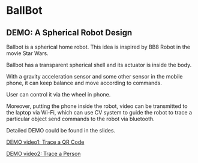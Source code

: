 # BallBot
## DEMO: A Spherical Robot Design

Ballbot is a spherical home robot. This idea is inspired by BB8 Robot in the movie Star Wars. 

Ballbot has a transparent spherical shell and its actuator is inside the body.

With a gravity acceleration sensor and some other sensor in the mobile phone, it can keep balance and move according to commands.

User can control it via the wheel in phone.

Moreover, putting the phone inside the robot, video can be transmitted to the laptop via Wi-Fi, which can use CV system to guide the robot to trace a particular object send commands to the robot via bluetooth.

Detailed DEMO could be found in the slides.

[DEMO video1: Trace a QR Code](https://www.youtube.com/watch?v=fHlDRGBHf4k)

[DEMO video2: Trace a Person](https://www.youtube.com/watch?v=3ZY-2NTlDvw)

